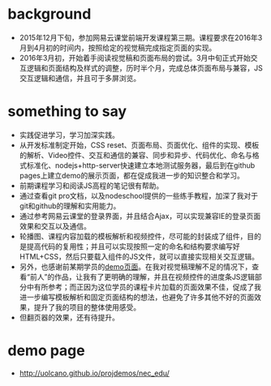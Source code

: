 # background
- 2015年12月下旬，参加网易云课堂前端开发课程第三期。课程要求在2016年3月到4月初的时间内，按照给定的视觉稿完成指定页面的实现。
- 2016年3月初，开始着手阅读视觉稿和页面布局的尝试。3月中旬正式开始交互逻辑和页面结构及样式的调整，历时半个月，完成总体页面布局与兼容，JS交互逻辑和通信，并且可于多屏浏览。

# something to say
- 实践促进学习，学习加深实践。
- 从开发标准制定开始，CSS reset、页面布局、页面优化、组件的实现、模板的解析、Video控件、交互和通信的兼容、同步和异步、代码优化、命名与格式标准化、nodejs+http-server快速建立本地测试服务器，最后到在github pages上建立demo的展示页面，都在促成我进一步的知识整合和学习。
- 前期课程学习和阅读JS高程的笔记很有帮助。
- 通过查看git pro文档，以及nodeschool提供的一些练手教程，加深了我对于git和github的理解和实用能力。
- 通过参考网易云课堂的登录界面，并且结合Ajax，可以实现兼容IE的登录页面效果和交互以及通信。
- 轮播图、课程内容加载的模板解析和视频控件，尽可能的封装成了组件，目的是提高代码的复用性；并且可以实现按照一定的命名和结构要求编写好HTML+CSS，然后只要载入组件的JS文件，就可以直接实现相关交互逻辑。
- 另外，也感谢前某期学员的[demo页面](http://christeer.com/)。在我对视觉稿理解不足的情况下，查看“前人”的作品，让我有了更明确的理解，并且在视频控件的进度条JS逻辑部分中有所参考；而正因为这位学员的课程卡片加载的页面效果不佳，促成了我进一步编写模板解析和固定页面结构的想法，也避免了许多其他不好的页面效果，提升了我的项目的整体使用感受。
- 但翻页器的效果，还有待提升。

# demo page
- http://uolcano.github.io/projdemos/nec_edu/
